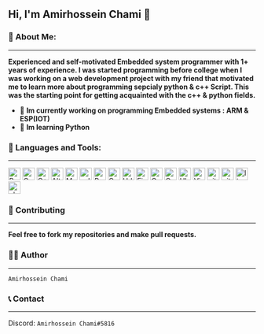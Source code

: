 <!--START_SECTION:waka-->
<!--END_SECTION:waka-->

## Hi, I'm **Amirhossein Chami** 🤗

### 🔎 About Me:
<hr/>

**Experienced and self-motivated Embedded system programmer with 1+ years of experience. I was started programming before college when I was working on a web development project with my friend that motivated me to learn more about programming sepcialy python & c++ Script. This was the starting point for getting acquainted with the c++ & python fields.**


- 🎯 **Im currently working on programming Embedded systems : ARM & ESP(IOT)**
- 📘 **Im learning Python**

### 🧰 Languages and Tools:
<hr/>

<p>
<img alt="Python" src="https://img.shields.io/badge/Python-14354C?style=for-the-badge&logo=python&logoColor=white" height="25px"/>
<img alt="C" src="https://img.shields.io/badge/C-00599C?style=for-the-badge&logo=c&logoColor=white" height="25px"/> 
<img alt="C++" src="https://img.shields.io/badge/C++-blue.svg?style=for-the-badge&logo=c%2B%2B" height="25px"/> 
<img alt="Altium-Designer" src="https://img.shields.io/badge/altium%20designer-A5915F?style=for-the-badge&logo=altium%20designer&logoColor=white" height="25px"/>
<img alt="Matlab" src="https://img.shields.io/badge/matlab-red.svg?style=for-the-badge" height="25px"/>
<img alt="sqlite" src="https://img.shields.io/badge/SQLite-07405E?style=for-the-badge&logo=sqlite&logoColor=white" height="25px"/>
<img alt="PyCharm" src="https://img.shields.io/badge/PyCharm-000000.svg?&style=for-the-badge&logo=PyCharm&logoColor=white" height="25px"/>
<img alt="Coursera" src="https://img.shields.io/badge/Coursera-%230056D2.svg?style=for-the-badge&logo=Coursera&logoColor=white" height="25px"/> 
<img alt="Udemy" src="https://img.shields.io/badge/Udemy-A435F0?style=for-the-badge&logo=Udemy&logoColor=white" height="25px"/> 
<img alt="Firefox" src="https://img.shields.io/badge/Firefox-FF7139?style=for-the-badge&logo=Firefox-Browser&logoColor=white" height="25px"/>
<img alt="Google Chrome" src="https://img.shields.io/badge/Google%20Chrome-4285F4?style=for-the-badge&logo=GoogleChrome&logoColor=white" height="25px"/>
<img alt="Opera" src="https://img.shields.io/badge/Opera-FF1B2D?style=for-the-badge&logo=Opera&logoColor=white" height="25px"/>
<img alt="Ubuntu" src="https://img.shields.io/badge/Ubuntu-E95420?style=for-the-badge&logo=ubuntu&logoColor=white" height="25px"/>
<img alt="Visual Studio"  src="https://img.shields.io/badge/Visual_Studio-5C2D91?style=for-the-badge&logo=visual%20studio&logoColor=white" height="25px"/>
<img alt="git" src="https://img.shields.io/badge/-Git-F05032?style=flat-square&logo=git&logoColor=white" height="25px"/>
<img alt="github actions" src="https://img.shields.io/badge/-Github_Actions-2088FF?style=flat-square&logo=github-actions&logoColor=white" height="25px"/>
<img alt="linux" src="https://img.shields.io/badge/Linux-FCC624?style=for-the-badge&logo=linux&logoColor=black" height="25px"/>
<img alt="ubuntu" src="https://img.shields.io/badge/Ubuntu-E95420?style=for-the-badge&logo=ubuntu&logoColor=white" height="25px"/>
</p>

### 🔧 Contributing
<hr/>

**Feel free to fork my repositories and make pull requests.**

### ✍🏻 Author
<hr/>

    Amirhossein Chami

### 📞 Contact
<hr/>

Discord: `Amirhossein Chami#5816`
